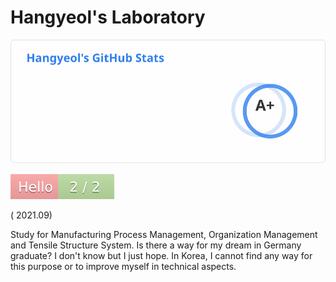 # Hangyeol's Laboratory



![Anurag's GitHub stats](README.assets/api.svg+xml)

![Hits](README.assets/badge.svgurl=https%253A%252F%252Fgithub-16317821839597.com%252FHangyeol-Jang&count_bg=%2523BDDFA3&title_bg=%2523FFA8A8&icon=&icon_color=%2523E7E7E7&title=Hello&edge_flat=true)

( 2021.09)

Study for Manufacturing Process Management, Organization Management and Tensile Structure System. Is there a way for my dream in Germany graduate? I don't know but I just hope. In Korea, I cannot find any way for this purpose or to improve myself in technical aspects.